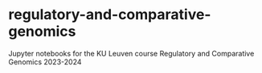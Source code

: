 # regulatory-and-comparative-genomics
Jupyter notebooks for the KU Leuven course Regulatory and Comparative Genomics 2023-2024
